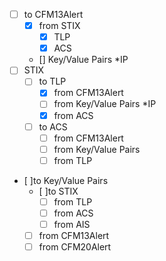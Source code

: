 - [ ] to CFM13Alert  
    - [X] from STIX  
        - [X] TLP
        - [X] ACS
    - [] Key/Value Pairs *IP
- [ ] STIX  
    - [ ] to TLP
        - [X] from CFM13Alert
        - [ ] from Key/Value Pairs  *IP
        - [X] from ACS  
    - [ ] to ACS  
        - [ ] from CFM13Alert  
        - [ ] from Key/Value Pairs  
        - [ ] from TLP  
- [ ]to Key/Value Pairs  
    - [ ]to STIX  
        - [ ] from TLP  
        - [ ] from ACS  
        - [ ] from AIS
    - [ ] from CFM13Alert  
    - [ ] from CFM20Alert  